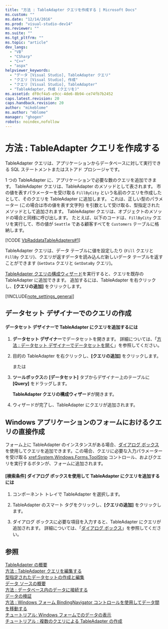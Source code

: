 ```yaml
---
title: "方法 : TableAdapter クエリを作成する | Microsoft Docs"
ms.custom: ""
ms.date: "12/14/2016"
ms.prod: "visual-studio-dev14"
ms.reviewer: ""
ms.suite: ""
ms.tgt_pltfrm: ""
ms.topic: "article"
dev_langs: 
  - "VB"
  - "CSharp"
  - "C++"
  - "aspx"
helpviewer_keywords: 
  - "データ [Visual Studio], TableAdapter クエリ"
  - "クエリ [Visual Studio], 作成"
  - "クエリ [Visual Studio], TableAdapter"
  - "TableAdapter, 作成 (クエリを)"
ms.assetid: df0cf4a5-e9cc-4de6-8b94-ce74fb7b2452
caps.latest.revision: 20
caps.handback.revision: 20
author: "mikeblome"
ms.author: "mblome"
manager: "ghogen"
robots: noindex,nofollow
---
```

# 方法 : TableAdapter クエリを作成する
TableAdapter クエリは、アプリケーションからデータベースに対して実行できる SQL ステートメントまたはストアド プロシージャです。  
  
 1 つの TableAdapter に、アプリケーションで必要な数のクエリを追加できます。  TableAdapter クエリは、TableAdapter のメソッドとして表されます。  市の値を表すパラメーターを受け取る `FillByCity` という名前のクエリを作成したとして、そのクエリを TableAdapter に追加します。  これは、正しい型のパラメーター \(この場合は市の値を表す文字列\) を引数として受け取る、型指定されたメソッドとして追加されます。  TableAdapter クエリは、オブジェクトのメソッドの場合と同様に呼び出します。  たとえば、以下のコードは、`FillByCity` クエリを実行して、市の値が `Seattle` である顧客すべてを `Customers` テーブルに格納します。  
  
 [!CODE [VbRaddataTableAdapters#1](../CodeSnippet/VS_Snippets_VBCSharp/VbRaddataTableAdapters#1)]  
  
 TableAdapter クエリは、データ テーブルに値を設定したり \(`Fill` クエリと `FillBy` クエリ\)、クエリが返すデータを読み込んだ新しいデータ テーブルを返すことができます \(`GetData` クエリと `GetDataBy` クエリ\)。  
  
 [TableAdapter クエリの構成ウィザード](../data-tools/editing-tableadapters.md)を実行すると、クエリを既存の TableAdapter に追加できます。  追加するには、TableAdapter を右クリックし、**\[クエリの追加\]** をクリックします。  
  
 [!INCLUDE[note_settings_general](../data-tools/includes/note_settings_general_md.md)]  
  
## データセット デザイナーでのクエリの作成  
  
#### データセット デザイナーで TableAdapter にクエリを追加するには  
  
1.  **データセット デザイナー**でデータセットを開きます。  詳細については、「[方法 : データセット デザイナーでデータセットを開く](../Topic/How%20to:%20Open%20a%20Dataset%20in%20the%20Dataset%20Designer.md)」を参照してください。  
  
2.  目的の TableAdapter を右クリックし、**\[クエリの追加\]** をクリックします。  
  
     または  
  
3.  **ツールボックス**の **\[データセット\]** タブからデザイナー上のテーブルに **\[Query\]** をドラッグします。  
  
     **TableAdapter クエリの構成ウィザード**が開きます。  
  
4.  ウィザードが完了し、TableAdapter にクエリが追加されます。  
  
## Windows アプリケーションのフォームにおけるクエリの直接作成  
 フォーム上に TableAdapter のインスタンスがある場合、[ダイアログ ボックス](../Topic/Search%20Criteria%20Builder%20Dialog%20Box.md)を使用してクエリを追加できます。この場合、クエリに必要な入力パラメーターを受け取る <xref:System.Windows.Forms.ToolStrip> コントロール、およびクエリを実行するボタンが、フォームに追加されます。  
  
#### \[検索条件\] ダイアログ ボックスを使用して TableAdapter にクエリを追加するには  
  
1.  コンポーネント トレイで TableAdapter を選択します。  
  
2.  TableAdapter のスマート タグをクリックし、**\[クエリの追加\]** をクリックします。  
  
3.  ダイアログ ボックスに必要な項目を入力すると、TableAdapter にクエリが追加されます。  詳細については、「[ダイアログ ボックス](../Topic/Search%20Criteria%20Builder%20Dialog%20Box.md)」を参照してください。  
  
## 参照  
 [TableAdapter の概要](../data-tools/tableadapter-overview.md)   
 [方法 : TableAdapter クエリを編集する](../data-tools/how-to-edit-tableadapter-queries.md)   
 [型指定されたデータセットの作成と編集](../data-tools/creating-and-editing-typed-datasets.md)   
 [データ ソースの概要](../data-tools/add-new-data-sources.md)   
 [方法 : データベース内のデータに接続する](../data-tools/how-to-connect-to-data-in-a-database.md)   
 [データの検証](../Topic/Validating%20Data.md)   
 [方法 : Windows フォーム BindingNavigator コントロールを使用してデータ間を移動する](../Topic/How%20to:%20Navigate%20Data%20with%20the%20Windows%20Forms%20BindingNavigator%20Control.md)   
 [チュートリアル: Windows フォームでのデータの表示](../data-tools/walkthrough-displaying-data-on-a-windows-form.md)   
 [チュートリアル : 複数のクエリによる TableAdapter の作成](../data-tools/walkthrough-creating-a-tableadapter-with-multiple-queries.md)